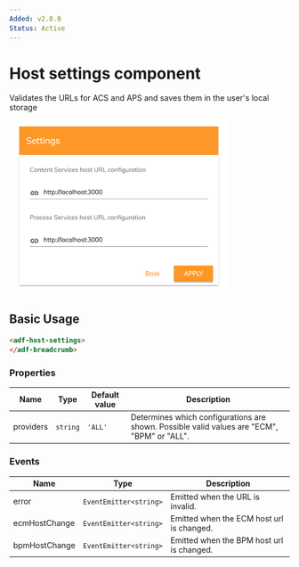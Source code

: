 ```yaml
---
Added: v2.0.0
Status: Active
---
```

# Host settings component

Validates the URLs for ACS and APS and saves them in the user's local storage

![Host settings](docassets/images/host-settings-component.png)

## Basic Usage

```html
<adf-host-settings>
</adf-breadcrumb>
```

### Properties

| Name | Type | Default value | Description |
| ---- | ---- | ------------- | ----------- |
| providers | `string` | `'ALL'` | Determines which configurations are shown. Possible valid values are "ECM", "BPM" or "ALL".  |

### Events

| Name | Type | Description |
| ---- | ---- | ----------- |
| error | `EventEmitter<string>` | Emitted when the URL is invalid. |
| ecmHostChange | `EventEmitter<string>` | Emitted when the ECM host url is changed. |
| bpmHostChange | `EventEmitter<string>` | Emitted when the BPM host url is changed. |
